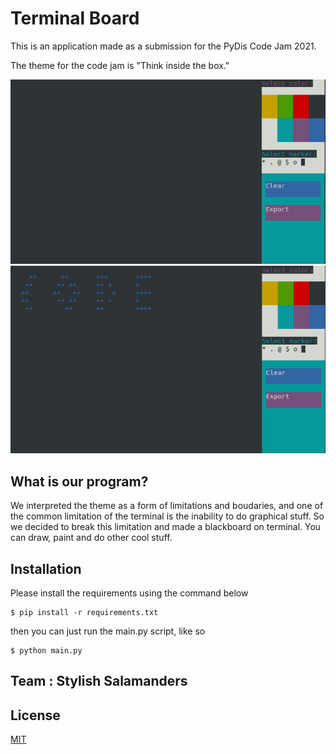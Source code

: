 # Terminal Board
This is an application made as a submission for the PyDis Code Jam 2021.

The theme for the code jam is "Think inside the box."

<img src="screenshots/empty.png">
<img src="screenshots/code.png">

## What is our program?
We interpreted the theme as a form of limitations and boudaries, and one of the common limitation of the terminal is the inability to do graphical stuff. So we decided to break this limitation and made a blackboard on terminal. You can draw, paint and do other cool stuff.  

## Installation
Please install the requirements using the command below
```shell
$ pip install -r requirements.txt
```
then you can just run the main.py script, like so
```shell
$ python main.py
```
## Team : Stylish Salamanders


## License
[MIT](https://choosealicense.com/licenses/mit/)

